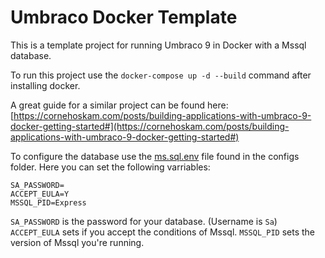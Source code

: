 # Umbraco Docker Template

This is a template project for running Umbraco 9 in Docker with a Mssql database.

To run this project use the `docker-compose up -d --build` command after installing docker.

A great guide for a similar project can be found here: [https://cornehoskam.com/posts/building-applications-with-umbraco-9-docker-getting-started#](https://cornehoskam.com/posts/building-applications-with-umbraco-9-docker-getting-started#)

To configure the database use the [ms.sql.env](./configs/ms.sql.env) file found in the configs folder.
Here you can set the following varriables:

```
SA_PASSWORD=
ACCEPT_EULA=Y
MSSQL_PID=Express
```

`SA_PASSWORD` is the password for your database. (Username is `Sa`)
`ACCEPT_EULA` sets if you accept the conditions of Mssql.
`MSSQL_PID` sets the version of Mssql you're running.